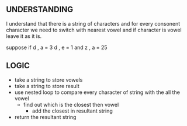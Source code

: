 ## UNDERSTANDING

I understand that there is a string of characters and for every consonent character we need to switch with nearest vowel and if character is vowel leave it as it is.

suppose if
d , a = 3
d , e = 1
and
z , a = 25

## LOGIC

- take a string to store vowels
- take a string to store result
- use nested loop to compare every character of string with the all the vowel
  - find out which is the closest then vowel
    - add the closest in resultant string
- return the resultant string
